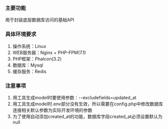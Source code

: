 ### 主要功能

用于封装底层数据库访问的基础API

### 具体环境要求

1. 操作系统：Linux
2. WEB服务器：Nginx + PHP-FPM(7.1)
3. PHP框架：Phalcon(3.2)
4. 数据库：Mysql
5. 缓存服务：Redis

### 注意事项

1. 用工具生成model时要使用参数：--excludefields=updated_at
2. 用工具生成model时.env部分没有生效，所以需要在config.php中修改数据库连接相关默认参数为实际开发环境的参数
3. 为了使用自动添加created_at的功能，数据库字段created_at必须设置默认为null

